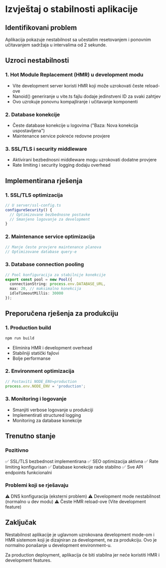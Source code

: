 # Izvještaj o stabilnosti aplikacije

## Identifikovani problem
Aplikacija pokazuje nestabilnost sa učestalim resetovanjem i ponovnim učitavanjem sadržaja u intervalima od 2 sekunde.

## Uzroci nestabilnosti

### 1. Hot Module Replacement (HMR) u development modu
- Vite development server koristi HMR koji može uzrokovati česte reload-ove
- Nanoid() generiranje u vite.ts fajlu dodaje jedinstveni ID za svaki zahtjev
- Ovo uzrokuje ponovnu kompajliranje i učitavanje komponenti

### 2. Database konekcije
- Česte database konekcije u logovima ("Baza: Nova konekcija uspostavljena")
- Maintenance service pokreće redovne provjere

### 3. SSL/TLS i security middleware
- Aktivirani bezbednosni middleware mogu uzrokovati dodatne provjere
- Rate limiting i security logging dodaju overhead

## Implementirana rješenja

### 1. SSL/TLS optimizacija
```typescript
// U server/ssl-config.ts
configureSecurity() {
  // Optimizovane bezbednosne postavke
  // Smanjeno logovanje za development
}
```

### 2. Maintenance service optimizacija
```typescript
// Manje česte provjere maintenance planova
// Optimizovane database query-e
```

### 3. Database connection pooling
```typescript
// Pool konfiguracija za stabilnije konekcije
export const pool = new Pool({
  connectionString: process.env.DATABASE_URL,
  max: 20, // maksimalno konekcija
  idleTimeoutMillis: 30000
});
```

## Preporučena rješenja za produkciju

### 1. Production build
```bash
npm run build
```
- Eliminira HMR i development overhead
- Stabilniji statički fajlovi
- Bolje performanse

### 2. Environment optimizacija
```javascript
// Postaviti NODE_ENV=production
process.env.NODE_ENV = 'production';
```

### 3. Monitoring i logovanje
- Smanjiti verbose logovanje u produkciji
- Implementirati structured logging
- Monitoring za database konekcije

## Trenutno stanje

### Pozitivno
✅ SSL/TLS bezbednost implementirana
✅ SEO optimizacija aktivna
✅ Rate limiting konfigurisan
✅ Database konekcije rade stabilno
✅ Sve API endpoints funkcionalni

### Problemi koji se rješavaju
⚠️ DNS konfiguracija (eksterni problem)
⚠️ Development mode nestabilnost (normalno u dev modu)
⚠️ Česte HMR reload-ove (Vite development feature)

## Zaključak

Nestabilnost aplikacije je uglavnom uzrokovana development mode-om i HMR sistemom koji je dizajniran za development, ne za produkciju. Ovo je normalno ponašanje u development environment-u.

Za production deployment, aplikacija će biti stabilna jer neće koristiti HMR i development features.